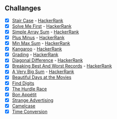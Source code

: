 ## Challanges

- [x]  [Stair Case](https://github.com/ThiagoBkS/hackerrank-challanges/blob/main/src/main/java/com/hackerrank/StairCase.java) - [HackerRank](https:/www.hackerrank.com/challenges/staircase/problem)
- [x]  [Solve Me First](https://github.com/ThiagoBkS/hackerrank-challanges/blob/main/src/main/java/com/hackerrank/StairCase/SolveMeFirst.java) - [HackerRank](https:/www.hackerrank.com/challenges/solve-me-first/problem)
- [x]  [Simple Array Sum](https://github.com/ThiagoBkS/hackerrank-challanges/blob/main/src/main/java/com/hackerrank/StairCase/SimpleArraySum.java) - [HackerRank](https:/www.hackerrank.com/challenges/simple-array-sum/problem)
- [x]  [Plus Minus](https://github.com/ThiagoBkS/hackerrank-challanges/blob/main/src/main/java/com/hackerrank/StairCase/PlusMinus.java) - [HackerRank](https:/www.hackerrank.com/challenges/plus-minus/problem)
- [x]  [Min Max Sum](https://github.com/ThiagoBkS/hackerrank-challanges/blob/main/src/main/java/com/hackerrank/StairCase/MinMaxSum.java) - [HackerRank](https:/www.hackerrank.com/challenges/mini-max-sum/problem)
- [x]  [Kangaroo](https://github.com/ThiagoBkS/hackerrank-challanges/blob/main/src/main/java/com/hackerrank/StairCase/Kangaroo.java) - [HackerRank](https:/www.hackerrank.com/challenges/kangaroo/problem)
- [x]  [Grading](https://github.com/ThiagoBkS/hackerrank-challanges/blob/main/src/main/java/com/hackerrank/StairCase/Grading.java) - [HackerRank](https:/www.hackerrank.com/challenges/grading/problem)
- [x]  [Diagonal Difference](https://github.com/ThiagoBkS/hackerrank-challanges/blob/main/src/main/java/com/hackerrank/StairCase/DiagonalDifference.java) - [HackerRank](https:/www.hackerrank.com/challenges/diagonal-difference/problem)
- [x]  [Breaking Best And Worst Records](https://github.com/ThiagoBkS/hackerrank-challanges/blob/main/src/main/java/com/hackerrank/StairCase/BreakingBestAndWorstRecords.java) - [HackerRank](https:/www.hackerrank.com/challenges/breaking-best-and-worst-records/problem)
- [x]  [A Very Big Sum](https://github.com/ThiagoBkS/hackerrank-challanges/blob/main/src/main/java/com/hackerrank/StairCase/AVeryBigSum.java) - [HackerRank](https:/www.hackerrank.com/challenges/a-very-big-sum/problem)
- [x]  [Beautiful Days at the Movies](https://www.hackerrank.com/challenges/beautiful-days-at-the-movies/problem)
- [x]  [Find Digits](https://www.hackerrank.com/challenges/find-digits/problem)
- [x]  [The Hurdle Race](https://www.hackerrank.com/challenges/the-hurdle-race/problem)
- [x]  [Bon Appétit](https://www.hackerrank.com/challenges/bon-appetit/problem)
- [x]  [Strange Advertising](https://www.hackerrank.com/challenges/strange-advertising/problem)
- [x]  [Camelcase](https://www.hackerrank.com/challenges/camelcase)
- [x]  [Time Conversion](https://www.hackerrank.com/challenges/time-conversion/problem)